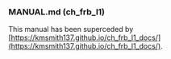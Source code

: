 ### MANUAL.md (ch_frb_l1)

This manual has been superceded by [https://kmsmith137.github.io/ch_frb_l1_docs/](https://kmsmith137.github.io/ch_frb_l1_docs/).
